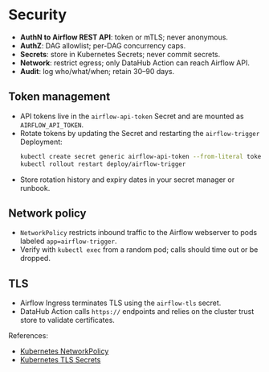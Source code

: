 # Security

- **AuthN to Airflow REST API**: token or mTLS; never anonymous.
- **AuthZ**: DAG allowlist; per-DAG concurrency caps.
- **Secrets**: store in Kubernetes Secrets; never commit secrets.
- **Network**: restrict egress; only DataHub Action can reach Airflow API.
- **Audit**: log who/what/when; retain 30–90 days.

## Token management
- API tokens live in the `airflow-api-token` Secret and are mounted as `AIRFLOW_API_TOKEN`.
- Rotate tokens by updating the Secret and restarting the `airflow-trigger` Deployment:
  ```bash
  kubectl create secret generic airflow-api-token --from-literal token=<new> -o yaml --dry-run=client | kubectl apply -f -
  kubectl rollout restart deploy/airflow-trigger
  ```
- Store rotation history and expiry dates in your secret manager or runbook.

## Network policy
- `NetworkPolicy` restricts inbound traffic to the Airflow webserver to pods labeled `app=airflow-trigger`.
- Verify with `kubectl exec` from a random pod; calls should time out or be dropped.

## TLS
- Airflow Ingress terminates TLS using the `airflow-tls` secret.
- DataHub Action calls `https://` endpoints and relies on the cluster trust store to validate certificates.

References:
- [Kubernetes NetworkPolicy](https://kubernetes.io/docs/concepts/services-networking/network-policies/)
- [Kubernetes TLS Secrets](https://kubernetes.io/docs/concepts/configuration/secret/#tls-secrets)
